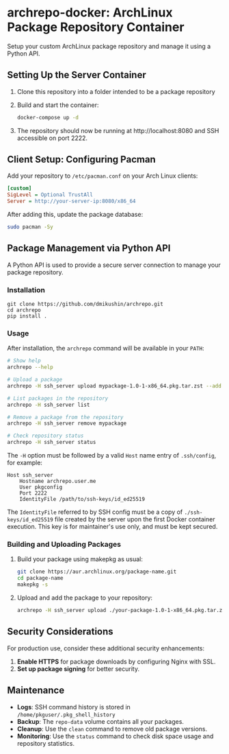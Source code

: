 # archrepo-docker: ArchLinux Package Repository Container

Setup your custom ArchLinux package repository and manage it using a Python API.


## Setting Up the Server Container

1. Clone this repository into a folder intended to be a package repository

2. Build and start the container:

   ```bash
   docker-compose up -d
   ```

3. The repository should now be running at http://localhost:8080 and SSH accessible on port 2222.


## Client Setup: Configuring Pacman

Add your repository to `/etc/pacman.conf` on your Arch Linux clients:

```ini
[custom]
SigLevel = Optional TrustAll
Server = http://your-server-ip:8080/x86_64
```

After adding this, update the package database:

```bash
sudo pacman -Sy
```


## Package Management via Python API

A Python API is used to provide a secure server connection to manage your package repository.

### Installation

```
git clone https://github.com/dmikushin/archrepo.git
cd archrepo
pip install .
```

### Usage

After installation, the `archrepo` command will be available in your `PATH`:

```bash
# Show help
archrepo --help

# Upload a package
archrepo -H ssh_server upload mypackage-1.0-1-x86_64.pkg.tar.zst --add

# List packages in the repository
archrepo -H ssh_server list

# Remove a package from the repository
archrepo -H ssh_server remove mypackage

# Check repository status
archrepo -H ssh_server status
```

The `-H` option must be followed by a valid `Host` name entry of `.ssh/config`, for example:

```
Host ssh_server
    Hostname archrepo.user.me
    User pkgconfig
    Port 2222
    IdentityFile /path/to/ssh-keys/id_ed25519
```

The `IdentityFile` referred to by SSH config must be a copy of `./ssh-keys/id_ed25519` file created by the server upon the first Docker container execution. This key is for maintainer's use only, and must be kept secured.

### Building and Uploading Packages

1. Build your package using makepkg as usual:

   ```bash
   git clone https://aur.archlinux.org/package-name.git
   cd package-name
   makepkg -s
   ```

2. Upload and add the package to your repository:

   ```bash
   archrepo -H ssh_server upload ./your-package-1.0-1-x86_64.pkg.tar.zst --add
   ```


## Security Considerations

For production use, consider these additional security enhancements:

1. **Enable HTTPS** for package downloads by configuring Nginx with SSL.
2. **Set up package signing** for better security.


## Maintenance

- **Logs**: SSH command history is stored in `/home/pkguser/.pkg_shell_history`
- **Backup**: The `repo-data` volume contains all your packages.
- **Cleanup**: Use the `clean` command to remove old package versions.
- **Monitoring**: Use the `status` command to check disk space usage and repository statistics.

